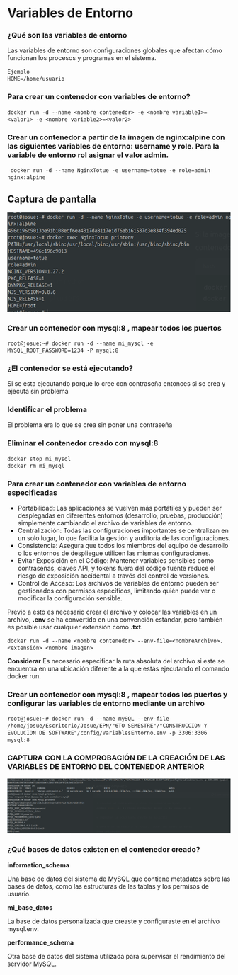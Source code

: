 # Variables de Entorno

### ¿Qué son las variables de entorno

Las variables de entorno son configuraciones globales que afectan cómo funcionan los procesos y programas en el sistema.
```
Ejemplo
HOME=/home/usuario
```
### Para crear un contenedor con variables de entorno?

```
docker run -d --name <nombre contenedor> -e <nombre variable1>=<valor1> -e <nombre variable2>=<valor2>
```

### Crear un contenedor a partir de la imagen de nginx:alpine con las siguientes variables de entorno: username y role. Para la variable de entorno rol asignar el valor admin.
```
 docker run -d --name NginxTotue -e username=totue -e role=admin nginx:alpine
```
## Captura de pantalla

![Imagen-VEC](img/VariableEntorno-username.png)

### Crear un contenedor con mysql:8 , mapear todos los puertos

```
root@josue:~# docker run -d --name mi_mysql -e MYSQL_ROOT_PASSWORD=1234 -P mysql:8
```

### ¿El contenedor se está ejecutando?
Si se esta ejecutando porque lo cree con contraseña entonces si se crea y ejecuta sin problema

### Identificar el problema
El problema era lo que se crea sin poner una contraseña

### Eliminar el contenedor creado con mysql:8 
```
docker stop mi_mysql
docker rm mi_mysql
```
### Para crear un contenedor con variables de entorno especificadas
- Portabilidad: Las aplicaciones se vuelven más portátiles y pueden ser desplegadas en diferentes entornos (desarrollo, pruebas, producción) simplemente cambiando el archivo de variables de entorno.
- Centralización: Todas las configuraciones importantes se centralizan en un solo lugar, lo que facilita la gestión y auditoría de las configuraciones.
- Consistencia: Asegura que todos los miembros del equipo de desarrollo o los entornos de despliegue utilicen las mismas configuraciones.
- Evitar Exposición en el Código: Mantener variables sensibles como contraseñas, claves API, y tokens fuera del código fuente reduce el riesgo de exposición accidental a través del control de versiones.
- Control de Acceso: Los archivos de variables de entorno pueden ser gestionados con permisos específicos, limitando quién puede ver o modificar la configuración sensible.

Previo a esto es necesario crear el archivo y colocar las variables en un archivo, **.env** se ha convertido en una convención estándar, pero también es posible usar cualquier extensión como **.txt**.
```
docker run -d --name <nombre contenedor> --env-file=<nombreArchivo>.<extensión> <nombre imagen>
```
**Considerar**
Es necesario especificar la ruta absoluta del archivo si este se encuentra en una ubicación diferente a la que estás ejecutando el comando docker run.

### Crear un contenedor con mysql:8 , mapear todos los puertos y configurar las variables de entorno mediante un archivo
```
root@josue:~# docker run -d --name mySQL --env-file /home/josue/Escritorio/Josue/EPN/"6TO SEMESTRE"/"CONSTRUCCION Y EVOLUCION DE SOFTWARE"/config/VariablesEntorno.env -p 3306:3306 mysql:8
```

### CAPTURA CON LA COMPROBACIÓN DE LA CREACIÓN DE LAS VARIABLES DE ENTORNO DEL CONTENEDOR ANTERIOR 
![.env](img/VariableEntonrno.env.png)

### ¿Qué bases de datos existen en el contenedor creado?

**information_schema**

Una base de datos del sistema de MySQL que contiene metadatos sobre las bases de datos, como las estructuras de las tablas y los permisos de usuario.

**mi_base_datos**

 La base de datos personalizada que creaste y configuraste en el archivo mysql.env.

**performance_schema**

 Otra base de datos del sistema utilizada para supervisar el rendimiento del servidor MySQL.
